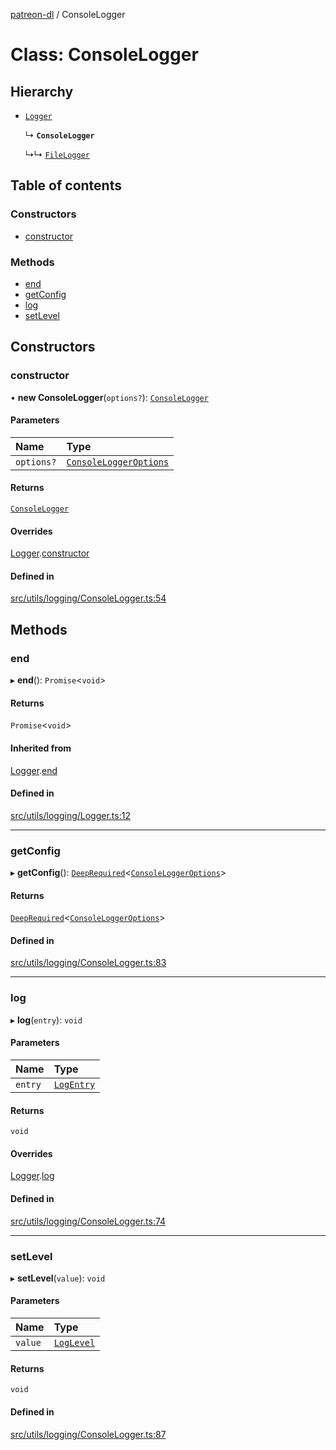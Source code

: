 [patreon-dl](../README.md) / ConsoleLogger

# Class: ConsoleLogger

## Hierarchy

- [`Logger`](Logger.md)

  ↳ **`ConsoleLogger`**

  ↳↳ [`FileLogger`](FileLogger.md)

## Table of contents

### Constructors

- [constructor](ConsoleLogger.md#constructor)

### Methods

- [end](ConsoleLogger.md#end)
- [getConfig](ConsoleLogger.md#getconfig)
- [log](ConsoleLogger.md#log)
- [setLevel](ConsoleLogger.md#setlevel)

## Constructors

### constructor

• **new ConsoleLogger**(`options?`): [`ConsoleLogger`](ConsoleLogger.md)

#### Parameters

| Name | Type |
| :------ | :------ |
| `options?` | [`ConsoleLoggerOptions`](../interfaces/ConsoleLoggerOptions.md) |

#### Returns

[`ConsoleLogger`](ConsoleLogger.md)

#### Overrides

[Logger](Logger.md).[constructor](Logger.md#constructor)

#### Defined in

[src/utils/logging/ConsoleLogger.ts:54](https://github.com/patrickkfkan/patreon-dl/blob/0767bc1/src/utils/logging/ConsoleLogger.ts#L54)

## Methods

### end

▸ **end**(): `Promise`\<`void`\>

#### Returns

`Promise`\<`void`\>

#### Inherited from

[Logger](Logger.md).[end](Logger.md#end)

#### Defined in

[src/utils/logging/Logger.ts:12](https://github.com/patrickkfkan/patreon-dl/blob/0767bc1/src/utils/logging/Logger.ts#L12)

___

### getConfig

▸ **getConfig**(): [`DeepRequired`](../README.md#deeprequired)\<[`ConsoleLoggerOptions`](../interfaces/ConsoleLoggerOptions.md)\>

#### Returns

[`DeepRequired`](../README.md#deeprequired)\<[`ConsoleLoggerOptions`](../interfaces/ConsoleLoggerOptions.md)\>

#### Defined in

[src/utils/logging/ConsoleLogger.ts:83](https://github.com/patrickkfkan/patreon-dl/blob/0767bc1/src/utils/logging/ConsoleLogger.ts#L83)

___

### log

▸ **log**(`entry`): `void`

#### Parameters

| Name | Type |
| :------ | :------ |
| `entry` | [`LogEntry`](../interfaces/LogEntry.md) |

#### Returns

`void`

#### Overrides

[Logger](Logger.md).[log](Logger.md#log)

#### Defined in

[src/utils/logging/ConsoleLogger.ts:74](https://github.com/patrickkfkan/patreon-dl/blob/0767bc1/src/utils/logging/ConsoleLogger.ts#L74)

___

### setLevel

▸ **setLevel**(`value`): `void`

#### Parameters

| Name | Type |
| :------ | :------ |
| `value` | [`LogLevel`](../README.md#loglevel) |

#### Returns

`void`

#### Defined in

[src/utils/logging/ConsoleLogger.ts:87](https://github.com/patrickkfkan/patreon-dl/blob/0767bc1/src/utils/logging/ConsoleLogger.ts#L87)
